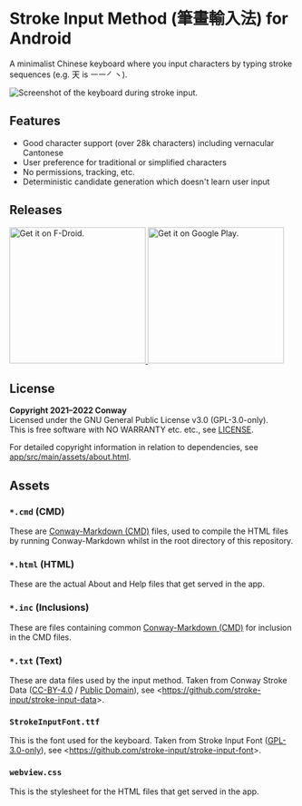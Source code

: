 # Stroke Input Method (筆畫輸入法) for Android

A minimalist Chinese keyboard where you input characters
by typing stroke sequences (e.g. 天 is ㇐㇐㇒㇔).

![Screenshot of the keyboard during stroke input.](stroke-input-screenshot.png)


## Features

* Good character support (over 28k characters) including vernacular Cantonese
* User preference for traditional or simplified characters
* No permissions, tracking, etc.
* Deterministic candidate generation which doesn't learn user input


## Releases

[
  <img
    alt="Get it on F-Droid."
    src="https://gitlab.com/fdroid/artwork/-/raw/master/badge/get-it-on.png"
    width="240"
    height="auto">
][f-droid]
[
  <img
    alt="Get it on Google Play."
    src="https://play.google.com/intl/en_us/badges/static/images/badges/en_badge_web_generic.png"
    width="240"
    height="auto">
][google-play]

[f-droid]: https://f-droid.org/en/packages/io.github.yawnoc.strokeinput/
[google-play]: https://play.google.com/store/apps/details?id=io.github.yawnoc.strokeinput


## License

**Copyright 2021–2022 Conway** <br>
Licensed under the GNU General Public License v3.0 (GPL-3.0-only). <br>
This is free software with NO WARRANTY etc. etc., see [LICENSE]. <br>

For detailed copyright information in relation to dependencies,
see [app/src/main/assets/about.html].


## Assets

### `*.cmd` (CMD)

These are [Conway-Markdown (CMD)] files,
used to compile the HTML files by running Conway-Markdown
whilst in the root directory of this repository.

### `*.html` (HTML)

These are the actual About and Help files that get served in the app.

### `*.inc` (Inclusions)

These are files containing common [Conway-Markdown (CMD)]
for inclusion in the CMD files.

### `*.txt` (Text)

These are data files used by the input method.
Taken from Conway Stroke Data ([CC-BY-4.0] / [Public Domain]),
see <<https://github.com/stroke-input/stroke-input-data>>.

### `StrokeInputFont.ttf`

This is the font used for the keyboard.
Taken from Stroke Input Font ([GPL-3.0-only]),
see <<https://github.com/stroke-input/stroke-input-font>>.

### `webview.css`

This is the stylesheet for the HTML files that get served in the app.


[LICENSE]: LICENSE
[GPL-3.0-only]: https://www.gnu.org/licenses/
[CC-BY-4.0]: https://creativecommons.org/licenses/by/4.0/
[Public Domain]: https://creativecommons.org/publicdomain/zero/1.0/
[app/src/main/assets/about.html]:
  https://htmlpreview.github.io/?https://github.com/stroke-input/stroke-input-android/blob/master/app/src/main/assets/about.html
[Conway-Markdown (CMD)]:
  https://github.com/conway-markdown/conway-markdown
